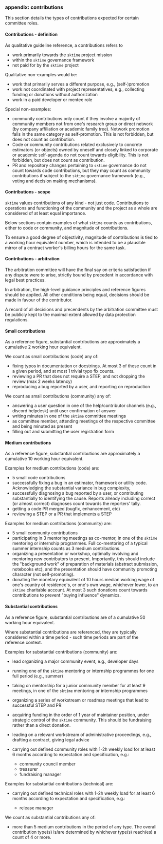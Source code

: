 
### appendix: contributions

This section details the types of contributions expected for certain committee roles.

#### Contributions - definition

As qualitative guideline reference, a contributions refers to

* work primarily towards the ``sktime`` project mission
* within the ``sktime`` governance framework
* not paid for by the ``sktime`` project

Qualitative non-examples would be:

* work that primarily serves a different purpose, e.g., (self-)promotion
* work not coordinated with project representatives,
  e.g., collecting funding or donations without authorization
* work in a paid developer or mentee role

Special non-examples:

* community contributions only count if they involve a majority of community members
  not from one's research group or direct network (by company affiliation
  or academic family tree). Network promotion falls in the same category as
  self-promotion. This is not forbidden, but does not count as contribution.
* Code or community contributions related exclusively to concrete
  estimators (or objects) owned by oneself and closely linked to corporate or academic
  self-agenda do not count towards eligibility.
  This is not forbidden, but does not count as contribution.
* PR and repository changes pertaining to ``sktime`` governance do not
  count towards code contributions, but they may count as community contributions
  if subject to the ``sktime`` governance framework (e.g., voting and
  decision making mechanisms).

#### Contributions - scope

``sktime`` values contributions of any kind - not just code.
Contributions to operations and functioning of the community and the project
as a whole are considered of at least equal importance.

Below sections contain examples of what ``sktime`` counts as contributions,
either to code or community, and magnitude of contributions.

To ensure a good degree of objectivity, magnitude of contributions
is tied to a working hour equivalent number, which is intended to be a
plausible mirror of a contract worker's billing hours for the same task.

#### Contributions - arbitration

The arbitration committee will have the final say on criteria satisfaction if any
dispute were to arise, strictly bound by precedent in accordance with
legal best practices.

In arbitration, the high-level guidance principles and reference figures
should be applied. All other conditions being equal, decisions should
be made in favour of the contributor.

A record of all decisions and precendents by the arbitration committee
must be publicly kept to the maximal extent allowed by data protection regulations.

#### Small contributions

As a reference figure, substantial contributions are approximately a
cumulative 2 working hour equivalent.

We count as small contributions (code) any of:

* fixing typos in documentation or docstrings. At most 3 of these count in a given period,
  and at most 1 trivial typo fix counts.
* reviewing a PR that does not require a STEP, and not dropping the review (max 2 weeks latency)
* reproducing a bug reported by a user, and reporting on reproduction

We count as small contributions (community) any of:

* answering a user question in one of the help/contributor channels (e.g., discord helpdesk) until user confirmation of answer
* writing minutes in one of the ``sktime`` committee meetings
* as committee member, attending meetings of the respective committee and being minuted as present
* filling out and submitting the user registration form

#### Medium contributions

As a reference figure, substantial contributions are approximately a
cumulative 10 working hour equivalent.

Examples for medium contributions (code) are:

* 5 small code contributions
* successfully fixing a bug in an estimator, framework or utility code.
  Acknowledging the substantial variance in bug complexity, 
* successfully diagnosing a bug reported by a user, or contributing substantially to identifying the cause.
  Reports already including correct (or almost correct) diagnoses count towards the reporters' tally.
* getting a code PR merged (bugfix, enhancement, etc)
* reviewing a STEP or a PR that implements a STEP

Examples for medium contributions (community) are:

* 5 small community contributions
* participating in 3 mentoring meetings as co-mentor, in one of the ``sktime`` mentoring or internship programmes.
  Full co-mentoring of a typical summer internship counts as 3 medium contributions.
* organizing a presentation or workshop, optimally involving and mentoring new contributors to present.
  Importantly, this should include the "background work" of preparation of materials (abstract submission, notebooks etc),
  and the presentation should have community promoting character (not self-promoting).
* donating the monetary equivalent of 10 hours median working wage of one's country of residence's,
  or one's own wage, whichever lower, to an ``sktime`` charitable account.
  At most 3 such donations count towards contributions to prevent "buying influence" dynamics.

#### Substantial contributions

As a reference figure, substantial contributions are of a
cumulative 50 working hour equivalent.

Where substantial contributions are referenced, they are typically considered
within a time period - such time periods are part of the reference context.

Examples for substantial contributions (community) are:

* lead organizing a major community event, e.g., developer days
* running one of the ``sktime`` mentoring or internship programmes for one full period (e.g., summer)
* taking on mentorship for a junior community member for at least 9 meetings, in one of the ``sktime`` mentoring or internship programmes
* organizing a series of workstream or roadmap meetings that lead to successful STEP and PR
* acquiring funding in the order of 1 year of maintainer position, under strategic control of the ``sktime`` community.
  This should be fundraising rather than a direct donation.
* leading on a relevant workstream of administrative proceedings, e.g., drafting a contract, giving legal advice
* carrying out defined community roles with 1-2h weekly load for at least 6 months according to expectation and specification, e.g.:

  * community council member
  * treasurer
  * fundraising manager

Examples for substantial contributions (technical) are:

* carrying out defined technical roles with 1-2h weekly load for at least 6 months according to expectation and specification, e.g.:

  * release manager

We count as substantial contributions any of:

* more than 5 medium contributions in the period of any type. The overall contribution type(s) is/are determined by whichever type(s) reach(es) a count of 4 or more.
